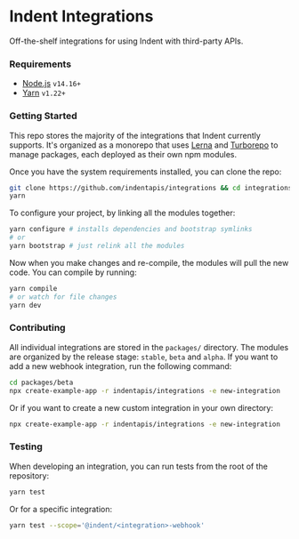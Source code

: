 # Indent Integrations

Off-the-shelf integrations for using Indent with third-party APIs.

### Requirements

- [Node.js](https://nodejs.org) `v14.16+`
- [Yarn](https://yarnpkg.com) `v1.22+`

### Getting Started

This repo stores the majority of the integrations that Indent currently supports. It's organized as a monorepo that uses [Lerna](https://lerna.js.org) and [Turborepo](https://turborepo.com) to manage packages, each deployed as their own npm modules.

Once you have the system requirements installed, you can clone the repo:

```bash
git clone https://github.com/indentapis/integrations && cd integrations
yarn
```

To configure your project, by linking all the modules together:

```bash
yarn configure # installs dependencies and bootstrap symlinks
# or
yarn bootstrap # just relink all the modules
```

Now when you make changes and re-compile, the modules will pull the new code. You can compile by running:

```bash
yarn compile
# or watch for file changes
yarn dev
```

### Contributing

All individual integrations are stored in the `packages/` directory. The modules are organized by the release stage: `stable`, `beta` and `alpha`. If you want to add a new webhook integration, run the following command:

```bash
cd packages/beta
npx create-example-app -r indentapis/integrations -e new-integration
```

Or if you want to create a new custom integration in your own directory:

```bash
npx create-example-app -r indentapis/integrations -e new-integration
```

### Testing

When developing an integration, you can run tests from the root of the repository:

```bash
yarn test
```

Or for a specific integration:

```bash
yarn test --scope='@indent/<integration>-webhook'
```
